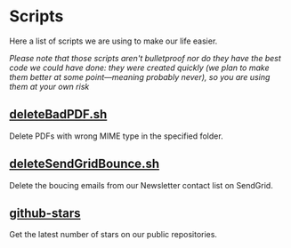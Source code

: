 # Scripts

Here a list of scripts we are using to make our life easier.

*Please note that those scripts aren't bulletproof nor do they have the best code we could have done: they were created quickly (we plan to make them better at some point—meaning probably never), so you are using them at your own risk*

## [deleteBadPDF.sh](deleteBadPDF.sh)
Delete PDFs with wrong MIME type in the specified folder.

## [deleteSendGridBounce.sh](deleteSendGridBounce.sh)
Delete the boucing emails from our Newsletter contact list on SendGrid.

## [github-stars](github-stars.sh)
Get the latest number of stars on our public repositories.
